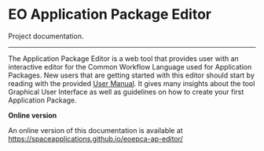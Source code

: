# EO Application Package Editor

Project documentation.

---

The Application Package Editor is a web tool that provides user with an interactive editor for the 
Common Workflow Language used for Application Packages. New users that are getting started with 
this editor should start by reading with the provided [User Manual]. It gives many insights about the tool 
Graphical User Interface as well as guidelines on how to create your first Application Package.

**Online version**

An online version of this documentation is available at <https://spaceapplications.github.io/eoepca-ap-editor/>

[User Manual]: user-manual/index.md
